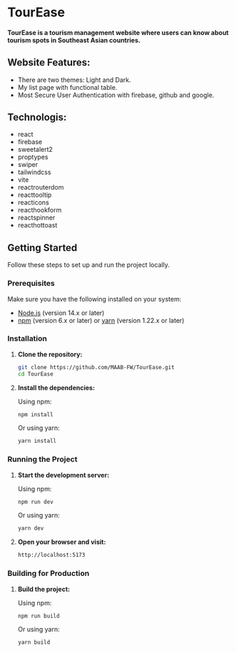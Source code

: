 # TourEase
#### TourEase is a tourism management website where users can know about tourism spots in Southeast Asian countries.
<!--
## Website Live Link:

-   [Live Server](https://maab-fw-assignment-10.vercel.app)
-->
## Website Features:

-   There are two themes: Light and Dark.
-   My list page with functional table.
-   Most Secure User Authentication with firebase, github and google.

<!--
-   Eye catchy Login and Registration page
-   There are two themes: Light and Dark
-   My list page with functional table
-   Most Secure User Authentication with firebase, github and google
-   Easy to Navigate different routes

### Category: "Southeast Asia"
-->

## Technologis:
- react
- firebase
- sweetalert2
- proptypes
- swiper
- tailwindcss
- vite
- reactrouterdom
- reacttooltip
- reacticons
- reacthookform
- reactspinner
- reacthottoast

## Getting Started

Follow these steps to set up and run the project locally.

### Prerequisites

Make sure you have the following installed on your system:

- [Node.js](https://nodejs.org/) (version 14.x or later)
- [npm](https://www.npmjs.com/) (version 6.x or later) or [yarn](https://yarnpkg.com/) (version 1.22.x or later)

### Installation

1. **Clone the repository:**

    ```sh
    git clone https://github.com/MAAB-FW/TourEase.git
    cd TourEase
    ```

2. **Install the dependencies:**

    Using npm:
    ```sh
    npm install
    ```

    Or using yarn:
    ```sh
    yarn install
    ```

### Running the Project

1. **Start the development server:**

    Using npm:
    ```sh
    npm run dev
    ```

    Or using yarn:
    ```sh
    yarn dev
    ```

2. **Open your browser and visit:**

    ```sh
    http://localhost:5173
    ```

### Building for Production

1. **Build the project:**

    Using npm:
    ```sh
    npm run build
    ```

    Or using yarn:
    ```sh
    yarn build
    ```
